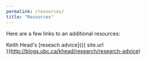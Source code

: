```yaml
---
permalink: /resources/
title: "Resources"
---
```

Here are a few links to an additional resources:

Keith Head's [reseach advice]({{ site.url }}http://blogs.ubc.ca/khead/research/research-advice)
